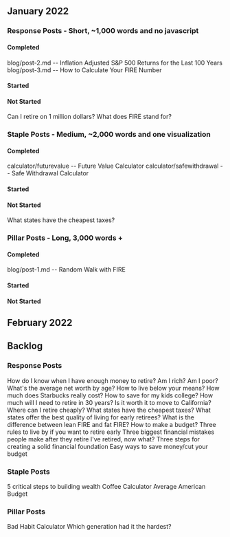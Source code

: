 ## January 2022

### Response Posts - Short, ~1,000 words and no javascript
#### Completed
blog/post-2.md -- Inflation Adjusted S&P 500 Returns for the Last 100 Years
blog/post-3.md -- How to Calculate Your FIRE Number

#### Started

#### Not Started
Can I retire on 1 million dollars?
What does FIRE stand for?



### Staple Posts - Medium, ~2,000 words and one visualization
#### Completed
calculator/futurevalue -- Future Value Calculator
calculator/safewithdrawal -- Safe Withdrawal Calculator

#### Started

#### Not Started
What states have the cheapest taxes?


### Pillar Posts - Long, 3,000 words +
#### Completed
blog/post-1.md -- Random Walk with FIRE

#### Started

#### Not Started


## February 2022




## Backlog
### Response Posts
How do I know when I have enough money to retire?
Am I rich?
Am I poor?
What's the average net worth by age?
How to live below your means?
How much does Starbucks really cost?
How to save for my kids college?
How much will I need to retire in 30 years?
Is it worth it to move to California?
Where can I retire cheaply?
What states have the cheapest taxes?
What states offer the best quality of living for early retirees?
What is the difference between lean FIRE and fat FIRE?
How to make a budget?
Three rules to live by if you want to retire early
Three biggest financial mistakes people make after they retire
I've retired, now what?
Three steps for creating a solid financial foundation
Easy ways to save money/cut your budget

### Staple Posts
5 critical steps to building wealth
Coffee Calculator
Average American Budget

### Pillar Posts
Bad Habit Calculator
Which generation had it the hardest?
